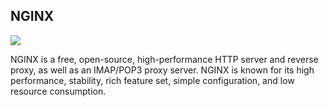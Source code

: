 ## NGINX

![]({{site.baseurl}}/images/nginx.png)

NGINX is a free, open-source, high-performance HTTP server and reverse proxy,
as well as an IMAP/POP3 proxy server. NGINX is known for its high performance,
stability, rich feature set, simple configuration, and low resource consumption.
